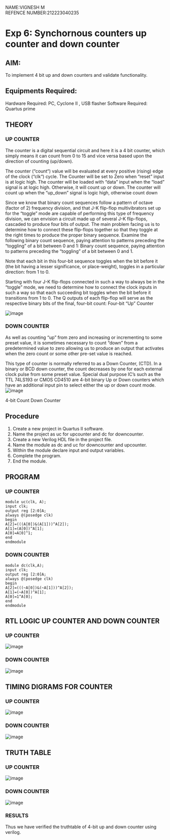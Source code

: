 NAME:VIGNESH M<br>
REFENCE NUMBER:212223040235

# Exp 6: Synchornous counters up counter and down counter 
## AIM: 
To implement 4 bit up and down counters and validate functionality.
## Equipments Required:
Hardware Required: PC, Cyclone II , USB flasher
Software Required: Quartus prime
## THEORY 

### UP COUNTER 
The counter is a digital sequential circuit and here it is a 4 bit counter, which simply means it can count from 0 to 15 and vice versa based upon the direction of counting (up/down). 

The counter (“count“) value will be evaluated at every positive (rising) edge of the clock (“clk“) cycle.
The Counter will be set to Zero when “reset” input is at logic high.
The counter will be loaded with “data” input when the “load” signal is at logic high. Otherwise, it will count up or down.
The counter will count up when the “up_down” signal is logic high, otherwise count down

Since we know that binary count sequences follow a pattern of octave (factor of 2) frequency division, and that J-K flip-flop multivibrators set up for the “toggle” mode are capable of performing this type of frequency division, we can envision a circuit made up of several J-K flip-flops, cascaded to produce four bits of output.
The main problem facing us is to determine how to connect these flip-flops together so that they toggle at the right times to produce the proper binary sequence.
Examine the following binary count sequence, paying attention to patterns preceding the “toggling” of a bit between 0 and 1:
Binary count sequence, paying attention to patterns preceding the “toggling” of a bit between 0 and 1.

Note that each bit in this four-bit sequence toggles when the bit before it (the bit having a lesser significance, or place-weight), toggles in a particular direction: from 1 to 0.

Starting with four J-K flip-flops connected in such a way to always be in the “toggle” mode, we need to determine how to connect the clock inputs in such a way so that each succeeding bit toggles when the bit before it transitions from 1 to 0.
The Q outputs of each flip-flop will serve as the respective binary bits of the final, four-bit count:
Four-bit “Up” Counter

![image](https://user-images.githubusercontent.com/36288975/169644758-b2f4339d-9532-40c5-af40-8f4f8c942e2c.png)

### DOWN COUNTER 

As well as counting “up” from zero and increasing or incrementing to some preset value, it is sometimes necessary to count “down” from a predetermined value to zero allowing us to produce an output that activates when the zero count or some other pre-set value is reached.

This type of counter is normally referred to as a Down Counter, (CTD). In a binary or BCD down counter, the count decreases by one for each external clock pulse from some preset value. Special dual purpose IC’s such as the TTL 74LS193 or CMOS CD4510 are 4-bit binary Up or Down counters which have an additional input pin to select either the up or down count mode.
![image](https://user-images.githubusercontent.com/36288975/169644844-1a14e123-7228-4ed8-81a9-eb937dff4ac8.png)


4-bit Count Down Counter

## Procedure
1. Create a new project in Quartus II software.
2. Name the project as uc for upcounter and dc for downcounter.
3. Create a new Verilog HDL file in the project file.
4. Name the module as dc and uc for downcounter and upcounter.
5. Within the module declare input and output variables.
6. Complete the program.
7. End the module.

## PROGRAM 
### UP COUNTER
~~~
module uc(clk, A);
input clk;
output reg [2:0]A;
always @(posedge clk)
begin
A[2]=(((A[0])&(A[1]))^A[2]);
A[1]=(A[0])^A[1];
A[0]=A[0]^1;
end
endmodule
~~~

### DOWN COUNTER
~~~
module dc(clk,A);
input clk;
output reg [2:0]A;
always @(posedge clk)
begin
A[2]=(((~A[0])&(~A[1]))^A[2]);
A[1]=(~A[0])^A[1];
A[0]=1^A[0];
end
endmodule
~~~

## RTL LOGIC UP COUNTER AND DOWN COUNTER  
### UP COUNTER
![image](https://github.com/Srikaran077/Exp-7-Synchornous-counters-/assets/151993143/2105ffc3-257f-4939-817f-061a006c8d12)

 
### DOWN COUNTER
![image](https://github.com/Srikaran077/Exp-7-Synchornous-counters-/assets/151993143/9df8b3df-1cf9-429d-aa5a-245350616a04)



 
## TIMING DIGRAMS FOR COUNTER  
### UP COUNTER
![image](https://github.com/Srikaran077/Exp-7-Synchornous-counters-/assets/151993143/537e0a2d-2c34-452a-bfdd-d2431de63137)



### DOWN COUNTER
![image](https://github.com/Srikaran077/Exp-7-Synchornous-counters-/assets/151993143/f24b21ec-9b2a-4c87-a494-dcb59c3f4914)


 
## TRUTH TABLE
### UP COUNTER
![image](https://github.com/Srikaran077/Exp-7-Synchornous-counters-/assets/151993143/22de437f-cf21-48a1-b8b1-f631a0aeb214)

 
### DOWN COUNTER
![image](https://github.com/Srikaran077/Exp-7-Synchornous-counters-/assets/151993143/f6f72636-1a79-4099-bd17-4418c72e5c1b)

 

### RESULTS 
Thus we have verified the truthtable of 4-bit up and down counter using verilog.
